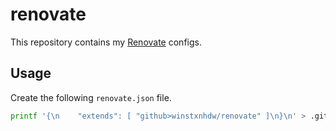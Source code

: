 # renovate

This repository contains my [Renovate](https://github.com/renovatebot/renovate) configs.

## Usage

Create the following `renovate.json` file.

```bash
printf '{\n    "extends": [ "github>winstxnhdw/renovate" ]\n}\n' > .github/renovate.json
```
